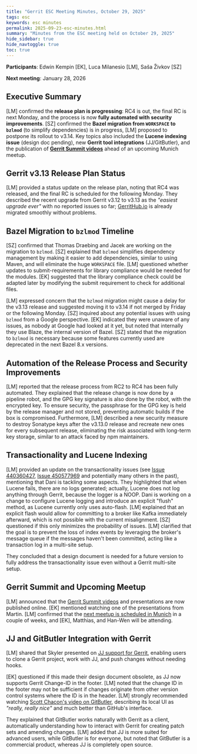 ```yaml
---
title: "Gerrit ESC Meeting Minutes, October 29, 2025"
tags: esc
keywords: esc minutes
permalink: 2025-09-23-esc-minutes.html
summary: "Minutes from the ESC meeting held on October 29, 2025"
hide_sidebar: true
hide_navtoggle: true
toc: true
---
```


**Participants**: Edwin Kempin [EK], Luca Milanesio [LM], Saša Živkov [SZ]

**Next meeting**: January 28, 2026

## Executive Summary

[LM] confirmed the **release plan is progressing**: RC4 is out, the final RC is next Monday, and
the process is now **fully automated with security improvements**. [SZ] confirmed the **Bazel
migration from `WORKSPACE` to `bzlmod`** (to simplify dependencies) is in progress, [LM] proposed to
postpone its rollout to v3.14. Key topics also included the **Lucene indexing issue** (design doc pending),
new **Gerrit tool integrations** (JJ/GitButler), and the publication of
**[Gerrit Summit videos](https://www.youtube.com/playlist?list=PLySCWiWz9cNuiJK2Uy3foHGvkxL3fBLUC)**
ahead of an upcoming Munich meetup.

## Gerrit v3.13 Release Plan Status

[LM] provided a status update on the release plan, noting that RC4 was released, and the
final RC is scheduled for the following Monday. They described the recent upgrade from
Gerrit v3.12 to v3.13 as the _"easiest upgrade ever"_ with no reported issues so far;
[GerritHub.io](https://review.gerrithub.io) is already migrated smoothly without problems.

## Bazel Migration to `bzlmod` Timeline

[SZ] confirmed that Thomas Draebing and Jacek are working on the migration to `bzlmod`.
[SZ] explained that `bzlmod` simplifies dependency management by making it easier to add
dependencies, similar to using Maven, and will eliminate the huge `WORKSPACE` file.
[LM] questioned whether updates to submit-requirements for library compliance
would be needed for the modules. [EK] suggested that the library compliance check could be
adapted later by modifying the submit requirement to check for additional files.

[LM] expressed concern that the `bzlmod` migration might cause a delay for the v3.13
release and suggested moving it to v3.14 if not merged by Friday or the following Monday.
[SZ] inquired about any potential issues with using `bzlmod` from a Google
perspective. [EK] indicated they were unaware of any issues, as nobody at Google had
looked at it yet, but noted that internally they use Blaze, the internal version of
Bazel. [SZ] stated that the migration to `bzlmod` is necessary because some features
currently used are deprecated in the next Bazel 8.x versions.

## Automation of the Release Process and Security Improvements

[LM] reported that the release process from RC2 to RC4 has been fully automated. They
explained that the release change is now done by a pipeline robot, and the GPG key
signature is also done by the robot, with the encrypted key. To ensure security, the
passphrase for the GPG key is held by the release manager and not stored, preventing
automatic builds if the box is compromised. Furthermore, [LM] described a new security
measure to destroy Sonatype keys after the v3.13.0 release and recreate new ones for every
subsequent release, eliminating the risk associated with long-term key storage, similar
to an attack faced by npm maintainers.

## Transactionality and Lucene Indexing

[LM] provided an update on the transactionality issues
(see [Issue 440360427](https://issues.gerritcodereview.com/issues/440360427),
[Issue 450577969](https://issues.gerritcodereview.com/issues/450577969)
and potentially many others in the past), mentioning that Dani is tackling
some aspects. They highlighted that when Lucene fails, there are no logs generated; actually,
Lucene does not log anything through Gerrit, because the logger is a NOOP.
Dani is working on a change to configure Lucene logging and
introduce an explicit "flush" method, as Lucene currently only uses auto-flash. [LM]
explained that an explicit flash would allow for committing to a broker like Kafka
immediately afterward, which is not possible with the current misalignment. [SZ]
questioned if this only minimizes the probability of issues. [LM] clarified that the goal
is to prevent the loss of index events by leveraging the broker's message queue if the
messages haven't been committed, acting like a transaction log in a multi-site setup.

They concluded that a design document is needed for a future version to fully address the
transactionality issue even without a Gerrit multi-site setup.

## Gerrit Summit and Upcoming Meetup

[LM] announced that the [Gerrit Summit videos](https://www.youtube.com/playlist?list=PLySCWiWz9cNuiJK2Uy3foHGvkxL3fBLUC)
and presentations are now published online.
[EK] mentioned watching one of the presentations from Martin. [LM] confirmed that the
[next meetup is scheduled in Munich](https://www.meetup.com/gerritmeets/events/310709185/)
in a couple of weeks, and [EK], Matthias, and Han-Wen will be attending.

## JJ and GitButler Integration with Gerrit

[LM] shared that Skyler presented on [JJ support for Gerrit](https://youtu.be/UwIJvXMs3_0),
enabling users to clone a Gerrit project, work with JJ, and push changes without needing hooks.

[EK] questioned if this made their design document obsolete, as JJ now supports Gerrit Change-ID
in the footer. [LM] noted that the change ID in the footer may not be sufficient if changes originate
from other version control systems where the ID is in the header. [LM] strongly
recommended watching [Scott Chacon's video on GitButler](https://youtu.be/boJOHlJj5C0),
describing its local UI as _"really, really nice"_ and much better than GitHub's interface.

They explained that GitButler works naturally with Gerrit as a client, automatically understanding
how to interact with Gerrit for creating patch sets and amending changes. [LM] added that JJ is
more suited for advanced users, while GitButler is for everyone, but noted that GitButler
is a commercial product, whereas JJ is completely open source.

